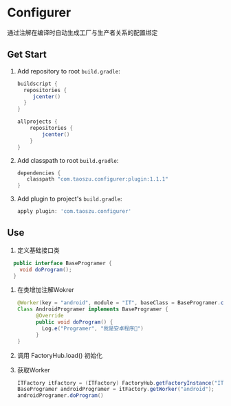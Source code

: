 # Configurer
通过注解在编译时自动生成工厂与生产者关系的配置绑定


## Get Start

1. Add  repository to root `build.gradle`:

    ```gradle
    buildscript {
      repositories {
         jcenter()
      }
    }
    
    allprojects {
        repositories {
            jcenter()
        }
    }
    ```

2. Add classpath to root  `build.gradle`:

    ```gradle
    dependencies {
       classpath "com.taoszu.configurer:plugin:1.1.1"
    }
    ```
    
3. Add plugin to project's `build.gradle`:

    ```gradle
    apply plugin: 'com.taoszu.configurer'
    ```
    
## Use
1. 定义基础接口类
  ```java
    public interface BaseProgramer {
      void doProgram();
    }
   ```
   
1. 在类增加注解Wokrer 
   

   ```java
   @Worker(key = "android", module = "IT", baseClass = BaseProgramer.class )
   Class AndroidProgramer implements BaseProgramer {
         @Override
         public void doProgram() {
           Log.e("Programer", "我是安卓程序🐒")
         }
   }
   ```

2. 调用 FactoryHub.load() 初始化

3. 获取Worker
    ```java
    ITFactory itFactory = (ITFactory) FactoryHub.getFactoryInstance("IT");
    BaseProgramer androidProgramer = itFactory.getWorker("android");
    androidProgramer.doProgram()
   ```
